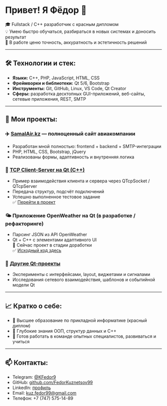 # Привет! Я Фёдор 👋

🎓 Fullstack / C++ разработчик с красным дипломом  
💡 Умею быстро обучаться, разбираться в новых системах и доносить результат  
💼 В работе ценю точность, аккуратность и эстетичность решений

---

## 🛠️ Технологии и стек:
- **Языки:** C++, PHP, JavaScript, HTML, CSS
- **Фреймворки и библиотеки:** Qt 5/6, Bootstrap
- **Инструменты:** Git, GitHub, Linux, VS Code, Qt Creator
- **Сферы:** разработка десктопных GUI-приложений, веб-сайты, сетевые приложения, REST, SMTP

---

## 📌 Мои проекты:

### ✈️ [SamalAir.kz](https://www.samalair.kz) — полноценный сайт авиакомпании  
- Разработан мной полностью: frontend + backend + SMTP-интеграции  
- PHP, HTML, CSS, Bootstrap, jQuery  
- Реализованы формы, адаптивность и внутренняя логика

### 🧪 [TCP Client-Server на Qt (C++)](https://github.com/FedorKuznetsov99/kfrepository/tree/main/qt-tcp)  
- Пример взаимодействия клиента и сервера через QTcpSocket / QTcpServer  
- Передача структур, подсчёт подключений  
- Успешно выполненное тестовое задание  
✅ [Перейти в проект](https://github.com/FedorKuznetsov99/kfrepository/tree/main/qt-tcp)

### 🌤️ Приложение OpenWeather на Qt (в разработке / рефакторинге)  
- Парсинг JSON из API OpenWeather  
- Qt + C++ с элементами адаптивного UI  
🔧 Сейчас проект в стадии доработки  
✅ [Исходный код здесь](https://github.com/FedorKuznetsov99/kfrepository/tree/main/openweather)

### 📁 [Другие Qt-проекты](https://github.com/FedorKuznetsov99/kfrepository)  
- Эксперименты с интерфейсами, layout, виджетами и сигналами  
- Исследования сетевого взаимодействия, шаблонов и событийной модели Qt

---

## 📈 Кратко о себе:
- 🧠 Высшее образование по прикладной информатике (красный диплом)
- 🧩 Глубокие знания ООП, структур данных и C++
- 🤝 Готов работать в команде опытных специалистов, развиваться и учиться

---

## 📫 Контакты:
- Telegram: [@KFedor9](https://t.me/KFedor9)  
- GitHub: [github.com/FedorKuznetsov99](https://github.com/FedorKuznetsov99)  
- LinkedIn: [профиль](http://surl.li/jozlpm)  
- Email: kuz.fedor99@gmail.com  
- Телефон: +7 (747) 575-14-89
